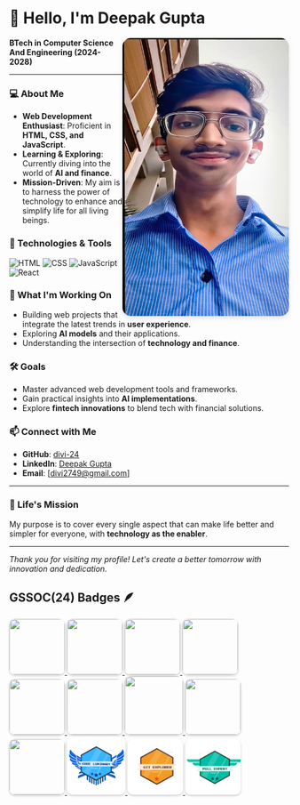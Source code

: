 # 👋 Hello, I'm Deepak Gupta
<img src="https://github.com/divi-24/divi-24/blob/11c0984339b46162769809ed306b969ce12cbd8f/me.jpeg" width="300px" height="500px" alt="Profile Picture" align="right" style="border-radius: 15px; box-shadow: 0 4px 8px rgba(0, 0, 0, 0.1);" />

**BTech in Computer Science And Engineering (2024-2028)**  

---

### 💻 About Me
- **Web Development Enthusiast**: Proficient in **HTML, CSS, and JavaScript**.
- **Learning & Exploring**: Currently diving into the world of **AI and finance**.
- **Mission-Driven**: My aim is to harness the power of technology to enhance and simplify life for all living beings.

### 🔧 Technologies & Tools
![HTML](https://img.shields.io/badge/HTML-FFA500?style=for-the-badge&logo=html5&logoColor=white)
![CSS](https://img.shields.io/badge/CSS-1572B6?style=for-the-badge&logo=css3&logoColor=white)
![JavaScript](https://img.shields.io/badge/JavaScript-323330?style=for-the-badge&logo=javascript&logoColor=F7DF1E)
![React](https://img.shields.io/badge/React-61DAFB?style=for-the-badge&logo=react&logoColor=black)

### 🌱 What I'm Working On
- Building web projects that integrate the latest trends in **user experience**.
- Exploring **AI models** and their applications.
- Understanding the intersection of **technology and finance**.

### 🛠️ Goals
- Master advanced web development tools and frameworks.
- Gain practical insights into **AI implementations**.
- Explore **fintech innovations** to blend tech with financial solutions.

### 📫 Connect with Me
- **GitHub**: [divi-24](https://github.com/divi-24)
- **LinkedIn**: [Deepak Gupta](https://linkedin.com/in/deepakgupta249)
- **Email**: [divi2749@gmail.com]

---

### 🧭 Life's Mission
My purpose is to cover every single aspect that can make life better and simpler for everyone, with **technology as the enabler**.

---

*Thank you for visiting my profile! Let's create a better tomorrow with innovation and dedication.*

## GSSOC(24) Badges 🪶
<div style="display: flex; align-items: center; justify-content: center; gap: 10px;">
  <a href="https://gssoc.girlscript.tech/leaderboard">
    <img src="https://raw.githubusercontent.com/GSSoC24/Postman-Challenge/main/docs/assets/Postman%20White.png" width="100px" height="100px" style="border-radius: 10px; box-shadow: 0 2px 4px rgba(0, 0, 0, 0.2);" />
    <img src="https://raw.githubusercontent.com/GSSoC24/Postman-Challenge/main/docs/assets/1.png" width="100px" height="100px" style="border-radius: 10px; box-shadow: 0 2px 4px rgba(0, 0, 0, 0.2);" />
    <img src="https://raw.githubusercontent.com/GSSoC24/Postman-Challenge/main/docs/assets/2.png" width="100px" height="100px" style="border-radius: 10px; box-shadow: 0 2px 4px rgba(0, 0, 0, 0.2);" />
    <img src="https://raw.githubusercontent.com/GSSoC24/Postman-Challenge/main/docs/assets/3.png" width="100px" height="100px" style="border-radius: 10px; box-shadow: 0 2px 4px rgba(0, 0, 0, 0.2);" />
    <img src="https://raw.githubusercontent.com/GSSoC24/Postman-Challenge/main/docs/assets/4.png" width="100px" height="100px" style="border-radius: 10px; box-shadow: 0 2px 4px rgba(0, 0, 0, 0.2);" />
    <img src="https://raw.githubusercontent.com/GSSoC24/Postman-Challenge/main/docs/assets/5.png" width="100px" height="100px" style="border-radius: 10px; box-shadow: 0 2px 4px rgba(0, 0, 0, 0.2);" />
    <img src="https://raw.githubusercontent.com/GSSoC24/Postman-Challenge/main/docs/assets/6.png" width="105px" height="105px" style="border-radius: 10px; box-shadow: 0 2px 4px rgba(0, 0, 0, 0.2);" />
    <img src="https://raw.githubusercontent.com/GSSoC24/Postman-Challenge/main/docs/assets/7.png" width="100px" height="100px" style="border-radius: 10px; box-shadow: 0 2px 4px rgba(0, 0, 0, 0.2);" />
    <img src="https://raw.githubusercontent.com/GSSoC24/Postman-Challenge/main/docs/assets/8.png" width="100px" height="100px" style="border-radius: 10px; box-shadow: 0 2px 4px rgba(0, 0, 0, 0.2);" />
    <img src="https://raw.githubusercontent.com/GSSoC24/Contributor/refs/heads/main/assets/Code%20Luminary.png" width="105px" height="105px" style="border-radius: 10px; box-shadow: 0 2px 4px rgba(0, 0, 0, 0.2);" />
    <img src="https://raw.githubusercontent.com/GSSoC24/Contributor/refs/heads/main/assets/Git%20Explorer.png" width="100px" height="100px" style="border-radius: 10px; box-shadow: 0 2px 4px rgba(0, 0, 0, 0.2);" />
    <img src="https://raw.githubusercontent.com/GSSoC24/Contributor/refs/heads/main/assets/Pull%20Expert.png" width="100px" height="100px" style="border-radius: 10px; box-shadow: 0 2px 4px rgba(0, 0, 0, 0.2);" />
  </a>
</div>
<!--
**divi-24/divi-24** is a ✨ _special_ ✨ repository because its `README.md` (this file) appears on your GitHub profile.

